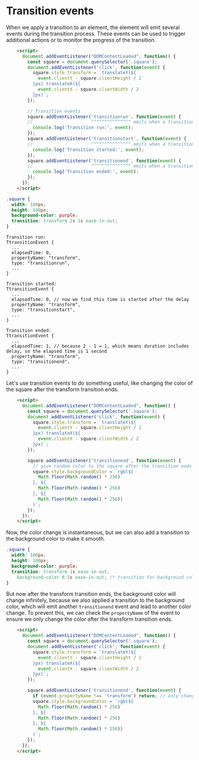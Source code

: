 # Transition events

When we apply a transition to an element, the element will emit several events during the transition process. These events can be used to trigger additional actions or to monitor the progress of the transition.

```html
    <script>
      document.addEventListener("DOMContentLoaded", function() {
        const square = document.querySelector('.square');
        document.addEventListener('click', function(event) {
          square.style.transform = `translateY(${
            event.clientY - square.clientHeight / 2
          }px) translateX(${
            event.clientX - square.clientWidth / 2
          }px)`;
        });

        // Transition events
        square.addEventListener('transitionrun', function(event) {
        //                      ^^^^^^^^^^^^^^^ emits when a transition starts (before delay)
          console.log('Transition run:', event);
        });
        square.addEventListener('transitionstart', function(event) {
        //                      ^^^^^^^^^^^^^^^ emits when a transition starts (after delay)
          console.log('Transition started:', event);
        });
        square.addEventListener('transitionend', function(event) {
        //                      ^^^^^^^^^^^^^^^ emits when a transition ends
          console.log('Transition ended:', event);
        });
      });
    </script>
```

```css
.square {
  width: 100px;
  height: 100px;
  background-color: purple;
  transition: transform 2s 1s ease-in-out;
}
```

```
Transition run:
TtransitionEvent {
  ...
  elapsedTime: 0,
  propertyName: "transform",
  type: "transitionrun",
  ...
}

Transition started:
TtransitionEvent {
  ...
  elapsedTime: 0, // now we find this time is started after the delay
  propertyName: "transform",
  type: "transitionstart",
  ...
}

Transition ended:
TtransitionEvent {
  ...
  elapsedTime: 1, // because 2 - 1 = 1, which means duration includes delay, so the elapsed time is 1 second
  propertyName: "transform",
  type: "transitionend",
  ...
}
```

Let's use transition events to do something useful, like changing the color of the square after the transform transition ends.

```html
    <script>
      document.addEventListener("DOMContentLoaded", function() {
        const square = document.querySelector('.square');
        document.addEventListener('click', function(event) {
          square.style.transform = `translateY(${
            event.clientY - square.clientHeight / 2
          }px) translateX(${
            event.clientX - square.clientWidth / 2
          }px)`;
        });

        square.addEventListener('transitionend', function(event) {
          // give random color to the square after the transition ends
          square.style.backgroundColor = `rgb(${
            Math.floor(Math.random() * 256)
          }, ${
            Math.floor(Math.random() * 256)
          }, ${
            Math.floor(Math.random() * 256)}
          )`;
        });
      });
    </script>
```

Now, the color change is instantaneous, but we can also add a transition to the background color to make it smooth.

```css
.square {
  width: 100px;
  height: 100px;
  background-color: purple;
  transition: transform 1s ease-in-out,
    background-color 0.5s ease-in-out; /* transition for background color */
}
```

But now after the transform transition ends, the background color will change infinitely, because we also applied a transition to the background color, which will emit another `transitionend` event and lead to another color change. To prevent this, we can check the `propertyName` of the event to ensure we only change the color after the transform transition ends.

```html
    <script>
      document.addEventListener("DOMContentLoaded", function() {
        const square = document.querySelector('.square');
        document.addEventListener('click', function(event) {
          square.style.transform = `translateY(${
            event.clientY - square.clientHeight / 2
          }px) translateX(${
            event.clientX - square.clientWidth / 2
          }px)`;
        });

        square.addEventListener('transitionend', function(event) {
          if (event.propertyName !== 'transform') return; // only change color after transform transition ends
          square.style.backgroundColor = `rgb(${
            Math.floor(Math.random() * 256)
          }, ${
            Math.floor(Math.random() * 256)
          }, ${
            Math.floor(Math.random() * 256)}
          )`;
        });
      });
    </script>
```
